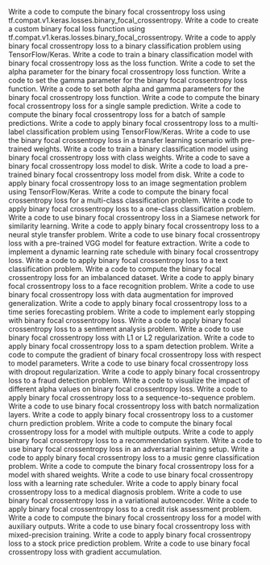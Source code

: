 Write a code to compute the binary focal crossentropy loss using tf.compat.v1.keras.losses.binary_focal_crossentropy.
Write a code to create a custom binary focal loss function using tf.compat.v1.keras.losses.binary_focal_crossentropy.
Write a code to apply binary focal crossentropy loss to a binary classification problem using TensorFlow/Keras.
Write a code to train a binary classification model with binary focal crossentropy loss as the loss function.
Write a code to set the alpha parameter for the binary focal crossentropy loss function.
Write a code to set the gamma parameter for the binary focal crossentropy loss function.
Write a code to set both alpha and gamma parameters for the binary focal crossentropy loss function.
Write a code to compute the binary focal crossentropy loss for a single sample prediction.
Write a code to compute the binary focal crossentropy loss for a batch of sample predictions.
Write a code to apply binary focal crossentropy loss to a multi-label classification problem using TensorFlow/Keras.
Write a code to use the binary focal crossentropy loss in a transfer learning scenario with pre-trained weights.
Write a code to train a binary classification model using binary focal crossentropy loss with class weights.
Write a code to save a binary focal crossentropy loss model to disk.
Write a code to load a pre-trained binary focal crossentropy loss model from disk.
Write a code to apply binary focal crossentropy loss to an image segmentation problem using TensorFlow/Keras.
Write a code to compute the binary focal crossentropy loss for a multi-class classification problem.
Write a code to apply binary focal crossentropy loss to a one-class classification problem.
Write a code to use binary focal crossentropy loss in a Siamese network for similarity learning.
Write a code to apply binary focal crossentropy loss to a neural style transfer problem.
Write a code to use binary focal crossentropy loss with a pre-trained VGG model for feature extraction.
Write a code to implement a dynamic learning rate schedule with binary focal crossentropy loss.
Write a code to apply binary focal crossentropy loss to a text classification problem.
Write a code to compute the binary focal crossentropy loss for an imbalanced dataset.
Write a code to apply binary focal crossentropy loss to a face recognition problem.
Write a code to use binary focal crossentropy loss with data augmentation for improved generalization.
Write a code to apply binary focal crossentropy loss to a time series forecasting problem.
Write a code to implement early stopping with binary focal crossentropy loss.
Write a code to apply binary focal crossentropy loss to a sentiment analysis problem.
Write a code to use binary focal crossentropy loss with L1 or L2 regularization.
Write a code to apply binary focal crossentropy loss to a spam detection problem.
Write a code to compute the gradient of binary focal crossentropy loss with respect to model parameters.
Write a code to use binary focal crossentropy loss with dropout regularization.
Write a code to apply binary focal crossentropy loss to a fraud detection problem.
Write a code to visualize the impact of different alpha values on binary focal crossentropy loss.
Write a code to apply binary focal crossentropy loss to a sequence-to-sequence problem.
Write a code to use binary focal crossentropy loss with batch normalization layers.
Write a code to apply binary focal crossentropy loss to a customer churn prediction problem.
Write a code to compute the binary focal crossentropy loss for a model with multiple outputs.
Write a code to apply binary focal crossentropy loss to a recommendation system.
Write a code to use binary focal crossentropy loss in an adversarial training setup.
Write a code to apply binary focal crossentropy loss to a music genre classification problem.
Write a code to compute the binary focal crossentropy loss for a model with shared weights.
Write a code to use binary focal crossentropy loss with a learning rate scheduler.
Write a code to apply binary focal crossentropy loss to a medical diagnosis problem.
Write a code to use binary focal crossentropy loss in a variational autoencoder.
Write a code to apply binary focal crossentropy loss to a credit risk assessment problem.
Write a code to compute the binary focal crossentropy loss for a model with auxiliary outputs.
Write a code to use binary focal crossentropy loss with mixed-precision training.
Write a code to apply binary focal crossentropy loss to a stock price prediction problem.
Write a code to use binary focal crossentropy loss with gradient accumulation.